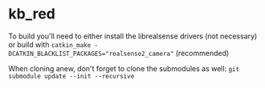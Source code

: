 # kb_red

To build you'll need to either install the librealsense drivers (not necessary) or build with `catkin_make -DCATKIN_BLACKLIST_PACKAGES="realsense2_camera"` (recommended)

When cloning anew, don't forget to clone the submodules as well:
`git submodule update --init --recursive`
